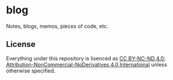 # blog

Notes, blogs, memos, pieces of code, etc.

## License

Everything under this repository is lisenced as [CC BY-NC-ND 4.0: Attribution-NonCommercial-NoDerivatives 4.0 International](https://creativecommons.org/licenses/by-nc-nd/4.0/deed.en) unless otherwise specified. 
